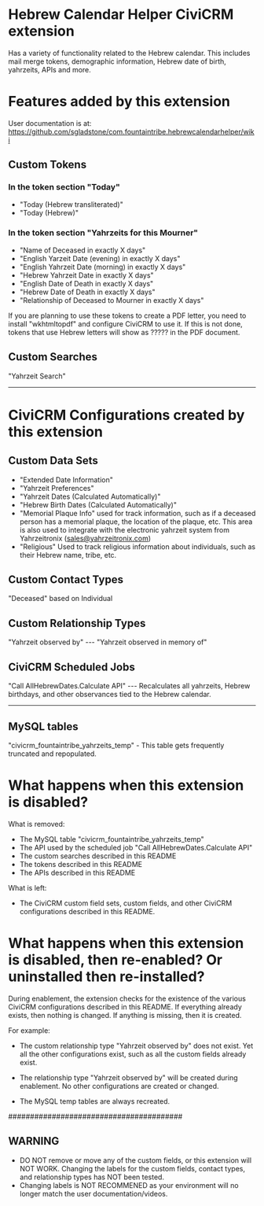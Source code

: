 # Hebrew Calendar Helper CiviCRM extension

Has a variety of functionality related to the Hebrew calendar. This includes mail merge tokens, demographic information, Hebrew date of birth, yahrzeits, APIs and more.
  
# Features added by this extension

User documentation is at: https://github.com/sgladstone/com.fountaintribe.hebrewcalendarhelper/wiki

## Custom Tokens

### In the token section "Today"

- "Today (Hebrew transliterated)"
- "Today (Hebrew)"
 
### In the token section "Yahrzeits for this Mourner"

 - "Name of Deceased in exactly X days"
 - "English Yarzeit Date (evening) in exactly X days"
 - "English Yahrzeit Date (morning) in exactly X days"
 - "Hebrew Yahrzeit Date in exactly X days"
 - "English Date of Death in exactly X days"
 - "Hebrew Date of Death in exactly X days"
 - "Relationship of Deceased to Mourner in exactly X days"
 
 If you are planning to use these tokens to create a PDF letter, you need to install "wkhtmltopdf" and configure CiviCRM to use it. If this is not done,
 tokens that use Hebrew letters will show as ????? in the PDF document. 
 

## Custom Searches

"Yahrzeit Search"


---

# CiviCRM Configurations created by this extension

## Custom Data Sets
- "Extended Date Information"
- "Yahrzeit Preferences"
- "Yahrzeit Dates (Calculated Automatically)"
- "Hebrew Birth Dates (Calculated Automatically)"
- "Memorial Plaque Info" used for track information, such as if a deceased person has a memorial plaque, the location of the plaque, etc. This area is also used to integrate with the electronic yahrzeit system from Yahrzeitronix (sales@yahrzeitronix.com) 
- "Religious"  Used to track religious information about individuals, such as their Hebrew name, tribe, etc.

## Custom Contact Types

"Deceased" based on Individual

## Custom Relationship Types

"Yahrzeit observed by"  --- "Yahrzeit observed in memory of"

## CiviCRM Scheduled Jobs

"Call AllHebrewDates.Calculate API"   --- Recalculates all yahrzeits, Hebrew birthdays, and other observances tied to the Hebrew calendar.

---

## MySQL tables

"civicrm_fountaintribe_yahrzeits_temp"  - This table gets frequently truncated and repopulated. 

# What happens when this extension is disabled?

What is removed:
 - The MySQL table "civicrm_fountaintribe_yahrzeits_temp"
 - The API used by the scheduled job "Call AllHebrewDates.Calculate API"
 - The custom searches described in this README
 - The tokens described in this README
 - The APIs described in this README
 
What is left:
 - The CiviCRM custom field sets, custom fields, and other CiviCRM configurations described in this README. 
  
# What happens when this extension is disabled, then re-enabled? Or uninstalled then re-installed?

During enablement, the extension checks for the existence of the various CiviCRM configurations described in this README. If everything already exists, then nothing is changed. If anything is missing, then it is created.

For example: 
 - The custom relationship type "Yahrzeit observed by" does not exist. Yet all the other configurations exist, such as all the custom fields already exist.
 
 - The relationship type "Yahrzeit observed by" will be created during enablement.   No other configurations are created or changed. 

 - The MySQL temp tables are always recreated. 

########################################
## WARNING
 - DO NOT remove or move any of the custom fields, or this extension will NOT WORK. Changing the labels for the custom fields, contact types, and relationship types has NOT been tested.  
 - Changing labels is NOT RECOMMENED as your environment will no longer match the user documentation/videos. 
  
